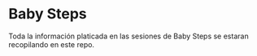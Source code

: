 Baby Steps
==========
Toda la información platicada en las sesiones de Baby Steps se estaran recopilando en este repo. 
